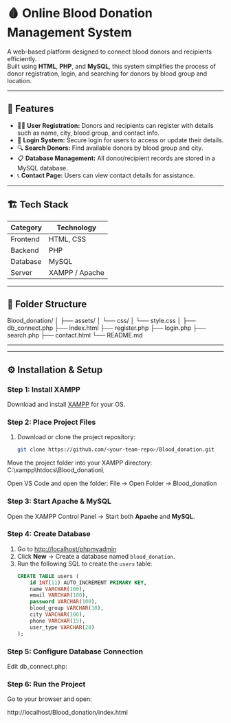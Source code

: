 # 🩸 Online Blood Donation Management System

A web-based platform designed to connect blood donors and recipients efficiently.  
Built using **HTML**, **PHP**, and **MySQL**, this system simplifies the process of donor registration, login, and searching for donors by blood group and location.

---

## 🚀 Features

- 🧍‍♂️ **User Registration:** Donors and recipients can register with details such as name, city, blood group, and contact info.  
- 🔐 **Login System:** Secure login for users to access or update their details.  
- 🔍 **Search Donors:** Find available donors by blood group and city.  
- 📋 **Database Management:** All donor/recipient records are stored in a MySQL database.  
- 📞 **Contact Page:** Users can view contact details for assistance.  

---

## 🏗️ Tech Stack

| Category | Technology |
|-----------|-------------|
| Frontend | HTML, CSS |
| Backend | PHP |
| Database | MySQL |
| Server | XAMPP / Apache |

---

## 📁 Folder Structure

Blood_donation/
│
├── assets/
│ └── css/
│ └── style.css
│
├── db_connect.php
├── index.html
├── register.php
├── login.php
├── search.php
├── contact.html
└── README.md

---


---

## ⚙️ Installation & Setup

### Step 1: Install XAMPP
Download and install [XAMPP](https://www.apachefriends.org/index.html) for your OS.

### Step 2: Place Project Files
1. Download or clone the project repository:
   ```bash
   git clone https://github.com/<your-team-repo>/Blood_donation.git
Move the project folder into your XAMPP directory:
C:\xampp\htdocs\Blood_donation\

Open VS Code and open the folder:
File → Open Folder → Blood_donation

### Step 3: Start Apache & MySQL
Open the XAMPP Control Panel → Start both **Apache** and **MySQL**.

### Step 4: Create Database
1. Go to [http://localhost/phpmyadmin](http://localhost/phpmyadmin)  
2. Click **New** → Create a database named `blood_donation`.  
3. Run the following SQL to create the `users` table:
   ```sql
   CREATE TABLE users (
       id INT(11) AUTO_INCREMENT PRIMARY KEY,
       name VARCHAR(100),
       email VARCHAR(100),
       password VARCHAR(100),
       blood_group VARCHAR(10),
       city VARCHAR(100),
       phone VARCHAR(15),
       user_type VARCHAR(20)
   );

### Step 5: Configure Database Connection

Edit db_connect.php:

<?php
$servername = "localhost";
$username = "root";
$password = "";
$dbname = "blood_donation";

$conn = mysqli_connect($servername, $username, $password, $dbname);
if (!$conn) {
  die("Connection failed: " . mysqli_connect_error());
}
?>

### Step 6: Run the Project

Go to your browser and open:

http://localhost/Blood_donation/index.html
